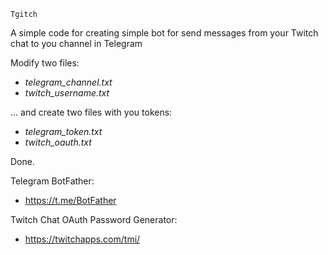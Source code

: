 `Tgitch`

A simple code for creating simple bot for send messages from your Twitch chat to you channel in Telegram

Modify two files:

- *telegram_channel.txt*
- *twitch_username.txt*

... and create two files with you tokens:

- *telegram_token.txt*
- *twitch_oauth.txt*

Done.

Telegram BotFather:

- https://t.me/BotFather

Twitch Chat OAuth Password Generator:

- https://twitchapps.com/tmi/